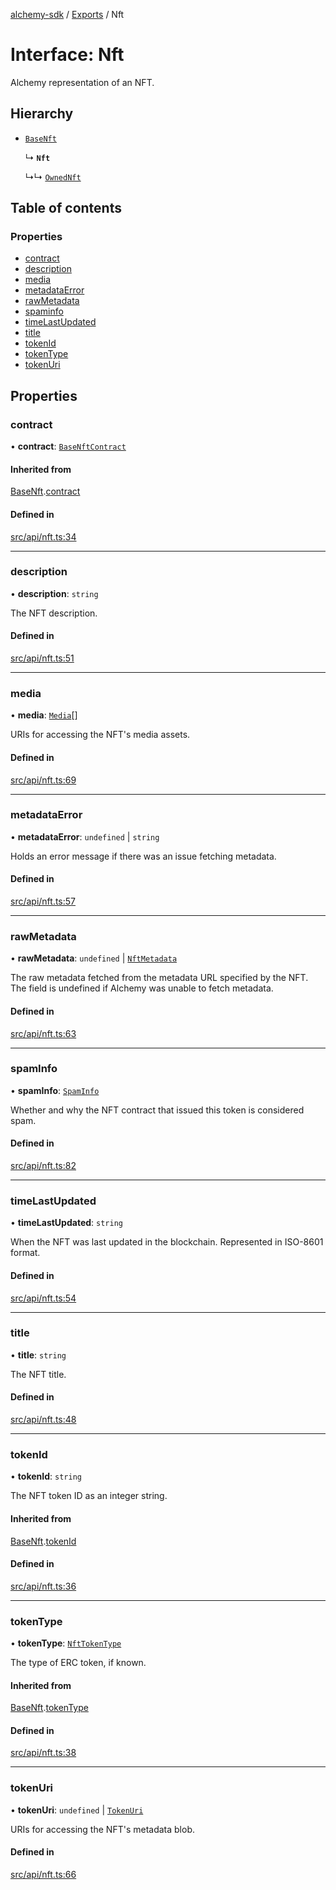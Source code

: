 [alchemy-sdk](../README.md) / [Exports](../modules.md) / Nft

# Interface: Nft

Alchemy representation of an NFT.

## Hierarchy

- [`BaseNft`](BaseNft.md)

  ↳ **`Nft`**

  ↳↳ [`OwnedNft`](OwnedNft.md)

## Table of contents

### Properties

- [contract](Nft.md#contract)
- [description](Nft.md#description)
- [media](Nft.md#media)
- [metadataError](Nft.md#metadataerror)
- [rawMetadata](Nft.md#rawmetadata)
- [spaminfo](Nft.md#spaminfo)
- [timeLastUpdated](Nft.md#timelastupdated)
- [title](Nft.md#title)
- [tokenId](Nft.md#tokenid)
- [tokenType](Nft.md#tokentype)
- [tokenUri](Nft.md#tokenuri)

## Properties

### contract

• **contract**: [`BaseNftContract`](BaseNftContract.md)

#### Inherited from

[BaseNft](BaseNft.md).[contract](BaseNft.md#contract)

#### Defined in

[src/api/nft.ts:34](https://github.com/alchemyplatform/alchemy-sdk-js/blob/145ea50/src/api/nft.ts#L34)

---

### description

• **description**: `string`

The NFT description.

#### Defined in

[src/api/nft.ts:51](https://github.com/alchemyplatform/alchemy-sdk-js/blob/145ea50/src/api/nft.ts#L51)

---

### media

• **media**: [`Media`](Media.md)[]

URIs for accessing the NFT's media assets.

#### Defined in

[src/api/nft.ts:69](https://github.com/alchemyplatform/alchemy-sdk-js/blob/145ea50/src/api/nft.ts#L69)

---

### metadataError

• **metadataError**: `undefined` \| `string`

Holds an error message if there was an issue fetching metadata.

#### Defined in

[src/api/nft.ts:57](https://github.com/alchemyplatform/alchemy-sdk-js/blob/145ea50/src/api/nft.ts#L57)

---

### rawMetadata

• **rawMetadata**: `undefined` \| [`NftMetadata`](NftMetadata.md)

The raw metadata fetched from the metadata URL specified by the NFT. The
field is undefined if Alchemy was unable to fetch metadata.

#### Defined in

[src/api/nft.ts:63](https://github.com/alchemyplatform/alchemy-sdk-js/blob/145ea50/src/api/nft.ts#L63)

---

### spamInfo

• **spamInfo**: [`SpamInfo`](SpamInfo.md)

Whether and why the NFT contract that issued this token is considered spam.

#### Defined in

[src/api/nft.ts:82](https://github.com/alchemyplatform/alchemy-sdk-js/blob/560b3e2/src/api/nft.ts#L82)

---

### timeLastUpdated

• **timeLastUpdated**: `string`

When the NFT was last updated in the blockchain. Represented in ISO-8601 format.

#### Defined in

[src/api/nft.ts:54](https://github.com/alchemyplatform/alchemy-sdk-js/blob/145ea50/src/api/nft.ts#L54)

---

### title

• **title**: `string`

The NFT title.

#### Defined in

[src/api/nft.ts:48](https://github.com/alchemyplatform/alchemy-sdk-js/blob/145ea50/src/api/nft.ts#L48)

---

### tokenId

• **tokenId**: `string`

The NFT token ID as an integer string.

#### Inherited from

[BaseNft](BaseNft.md).[tokenId](BaseNft.md#tokenid)

#### Defined in

[src/api/nft.ts:36](https://github.com/alchemyplatform/alchemy-sdk-js/blob/145ea50/src/api/nft.ts#L36)

---

### tokenType

• **tokenType**: [`NftTokenType`](../enums/NftTokenType.md)

The type of ERC token, if known.

#### Inherited from

[BaseNft](BaseNft.md).[tokenType](BaseNft.md#tokentype)

#### Defined in

[src/api/nft.ts:38](https://github.com/alchemyplatform/alchemy-sdk-js/blob/145ea50/src/api/nft.ts#L38)

---

### tokenUri

• **tokenUri**: `undefined` \| [`TokenUri`](TokenUri.md)

URIs for accessing the NFT's metadata blob.

#### Defined in

[src/api/nft.ts:66](https://github.com/alchemyplatform/alchemy-sdk-js/blob/145ea50/src/api/nft.ts#L66)
